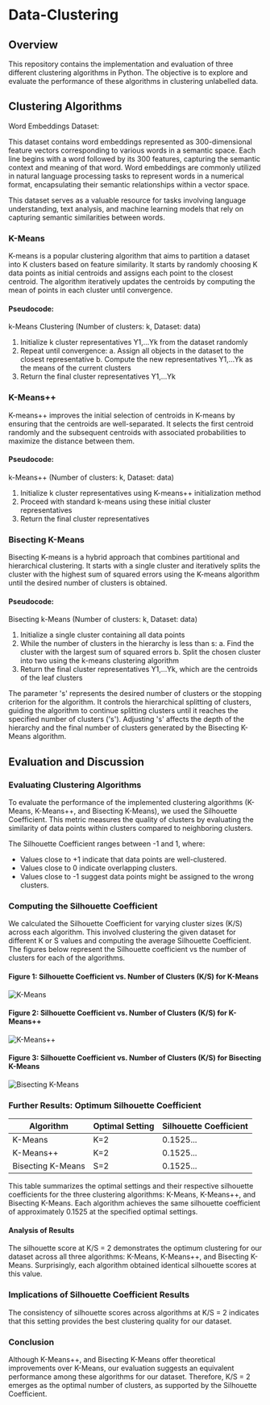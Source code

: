 # Data-Clustering

## Overview

This repository contains the implementation and evaluation of three different clustering algorithms in Python. The objective is to explore and evaluate the performance of these algorithms in clustering unlabelled data.

## Clustering Algorithms

Word Embeddings Dataset:

This dataset contains word embeddings represented as 300-dimensional feature vectors corresponding to various words in a semantic space. Each line begins with a word followed by its 300 features, capturing the semantic context and meaning of that word. Word embeddings are commonly utilized in natural language processing tasks to represent words in a numerical format, encapsulating their semantic relationships within a vector space.

This dataset serves as a valuable resource for tasks involving language understanding, text analysis, and machine learning models that rely on capturing semantic similarities between words.

### K-Means

K-means is a popular clustering algorithm that aims to partition a dataset into K clusters based on feature similarity. It starts by randomly choosing K data points as initial centroids and assigns each point to the closest centroid. The algorithm iteratively updates the centroids by computing the mean of points in each cluster until convergence.

#### Pseudocode:
k-Means Clustering (Number of clusters: k, Dataset: data)
1. Initialize k cluster representatives Y1,...Yk from the dataset randomly
2. Repeat until convergence: 
    a. Assign all objects in the dataset to the closest representative 
    b. Compute the new representatives Y1,...Yk as the means of the current clusters
3. Return the final cluster representatives Y1,...Yk

### K-Means++

K-means++ improves the initial selection of centroids in K-means by ensuring that the centroids are well-separated. It selects the first centroid randomly and the subsequent centroids with associated probabilities to maximize the distance between them.

#### Pseudocode:
k-Means++ (Number of clusters: k, Dataset: data)
1. Initialize k cluster representatives using K-means++ initialization method
2. Proceed with standard k-means using these initial cluster representatives
3. Return the final cluster representatives

### Bisecting K-Means

Bisecting K-means is a hybrid approach that combines partitional and hierarchical clustering. It starts with a single cluster and iteratively splits the cluster with the highest sum of squared errors using the K-means algorithm until the desired number of clusters is obtained.

#### Pseudocode:
Bisecting k-Means (Number of clusters: k, Dataset: data)
1. Initialize a single cluster containing all data points
2. While the number of clusters in the hierarchy is less than s:
    a. Find the cluster with the largest sum of squared errors
    b. Split the chosen cluster into two using the k-means clustering algorithm
3. Return the final cluster representatives Y1,...Yk, which are the centroids of the leaf clusters

The parameter 's' represents the desired number of clusters or the stopping criterion for the algorithm. It controls the hierarchical splitting of clusters, guiding the algorithm to continue splitting clusters until it reaches the specified number of clusters ('s'). Adjusting 's' affects the depth of the hierarchy and the final number of clusters generated by the Bisecting K-Means algorithm.

## Evaluation and Discussion

### Evaluating Clustering Algorithms

To evaluate the performance of the implemented clustering algorithms (K-Means, K-Means++, and Bisecting K-Means), we used the Silhouette Coefficient. This metric measures the quality of clusters by evaluating the similarity of data points within clusters compared to neighboring clusters.

The Silhouette Coefficient ranges between -1 and 1, where:
- Values close to +1 indicate that data points are well-clustered.
- Values close to 0 indicate overlapping clusters.
- Values close to -1 suggest data points might be assigned to the wrong clusters.

### Computing the Silhouette Coefficient

We calculated the Silhouette Coefficient for varying cluster sizes (K/S) across each algorithm. This involved clustering the given dataset for different K or S values and computing the average Silhouette Coefficient.
The figures below represent the Silhouette coefficient vs the number of clusters for each of the algorithms.


#### Figure 1: Silhouette Coefficient vs. Number of Clusters (K/S) for K-Means

![K-Means](https://github.com/sacadelmi/Data-Clustering/blob/main/kmeans.png)

#### Figure 2: Silhouette Coefficient vs. Number of Clusters (K/S) for K-Means++
![K-Means++](https://github.com/sacadelmi/Data-Clustering/blob/main/kmeans%2B%2B.png)

#### Figure 3: Silhouette Coefficient vs. Number of Clusters (K/S) for Bisecting K-Means
![Bisecting K-Means](https://github.com/sacadelmi/Data-Clustering/blob/main/bisectingkmeans.png)

### Further Results: Optimum Silhouette Coefficient

| Algorithm          | Optimal Setting | Silhouette Coefficient |
| ------------------ | --------------- | ---------------------- |
| K-Means            | K=2             | 0.1525...              |
| K-Means++          | K=2             | 0.1525...              |
| Bisecting K-Means  | S=2             | 0.1525...              |

This table summarizes the optimal settings and their respective silhouette coefficients for the three clustering algorithms: K-Means, K-Means++, and Bisecting K-Means. Each algorithm achieves the same silhouette coefficient of approximately 0.1525 at the specified optimal settings.

#### Analysis of Results
The silhouette score at K/S = 2 demonstrates the optimum clustering for our dataset across all three algorithms: K-Means, K-Means++, and Bisecting K-Means. Surprisingly, each algorithm obtained identical silhouette scores at this value.

### Implications of Silhouette Coefficient Results

The consistency of silhouette scores across algorithms at K/S = 2 indicates that this setting provides the best clustering quality for our dataset. 

### Conclusion

Although K-Means++, and Bisecting K-Means offer theoretical improvements over K-Means, our evaluation suggests an equivalent performance among these algorithms for our dataset. Therefore, K/S = 2 emerges as the optimal number of clusters, as supported by the Silhouette Coefficient.

